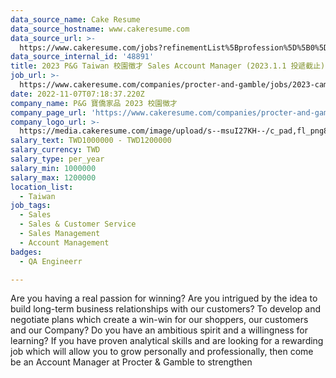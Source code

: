 ```yaml
---
data_source_name: Cake Resume
data_source_hostname: www.cakeresume.com
data_source_url: >-
  https://www.cakeresume.com/jobs?refinementList%5Bprofession%5D%5B0%5D=engineering_qa-engineer&refinementList%5Bsalary_currency%5D=TWD&range%5Bsalary_range%5D%5Bmin%5D=800096
data_source_internal_id: '48891'
title: 2023 P&G Taiwan 校園徵才 Sales Account Manager (2023.1.1 投遞截止)
job_url: >-
  https://www.cakeresume.com/companies/procter-and-gamble/jobs/2023-campus-recruitment-sales-account-manager
date: 2022-11-07T07:18:37.220Z
company_name: P&G 寶僑家品 2023 校園徵才
company_page_url: 'https://www.cakeresume.com/companies/procter-and-gamble'
company_logo_url: >-
  https://media.cakeresume.com/image/upload/s--msuI27KH--/c_pad,fl_png8,h_200,w_200/v1668158726/xmgvv3l7udaa4llo682s.png
salary_text: TWD1000000 - TWD1200000
salary_currency: TWD
salary_type: per_year
salary_min: 1000000
salary_max: 1200000
location_list:
  - Taiwan
job_tags:
  - Sales
  - Sales & Customer Service
  - Sales Management
  - Account Management
badges:
  - QA Engineerr

---
```


Are you having a real passion for winning? Are you intrigued by the idea to build long-term business relationships with our customers? To develop and negotiate plans which create a win-win for our shoppers, our customers and our Company? Do you have an ambitious spirit and a willingness for learning? If you have proven analytical skills and are looking for a rewarding job which will allow you to grow personally and professionally, then come be an Account Manager at Procter & Gamble to strengthen
